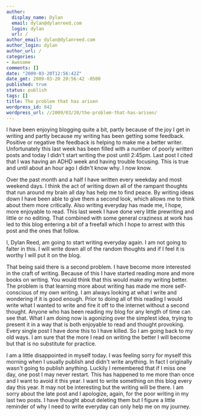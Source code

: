 ```yaml
---
author:
  display_name: Dylan
  email: dylan@dylanreed.com
  login: dylan
  url: /
author_email: dylan@dylanreed.com
author_login: dylan
author_url: /
categories:
- Awesome
comments: []
date: "2009-03-20T12:56:42Z"
date_gmt: 2009-03-20 20:56:42 -0500
published: true
status: publish
tags: []
title: The problem that has arisen
wordpress_id: 842
wordpress_url: //2009/03/20/the-problem-that-has-arisen/
---
```


I have been enjoying blogging quite a bit, partly because of the joy I get in writing and partly because my writing has been getting some feedback. Positive or negative the feedback is helping to make me a better writer. Unfortunately this last week has been filled with a number of poorly written posts and today I didn't start writing the post until 2:45pm. Last post I cited that I was having an ADHD week and having trouble focusing. This is true and until about an hour ago I didn't know why. I now know.  


Over the past month and a half I have written every weekday and most weekend days. I think the act of writing down all of the rampant thoughts that run around my brain all day has help me to find peace. By writing ideas down I have been able to give them a second look, which allows me to think about them more critically. Also writing everyday has made me, I hope, more enjoyable to read. This last week I have done very little prewriting and little or no editing. That combined with some general craziness at work has led to this blog entering a bit of a freefall which I hope to arrest with this post and the ones that follow.  


I, Dylan Reed, am going to start writing everyday again. I am not going to falter in this. I will write down all of the random thoughts and if I feel it is worthy I will put it on the blog.  


That being said there is a second problem. I have become more interested in the craft of writing. Because of this I have started reading more and more books on writing. You would think that this would make my writing better. The problem is that learning more about writing has made me more self-conscious of my own writing. I am always looking at what I write and wondering if it is good enough. Prior to doing all of this reading I would write what I wanted to write and fire it off to the internet without a second thought. Anyone who has been reading my blog for any length of time can see that. What I am doing now is agonizing over the simplest idea, trying to present it in a way that is both enjoyable to read and thought provoking. Every single post I have done this to I have killed. So I am going back to my old ways. I am sure that the more I read on writing the better I will become but that is no substitute for practice.  


I am a little disappointed in myself today. I was feeling sorry for myself this morning when I usually publish and didn't write anything. In fact I originally wasn't going to publish anything. Luckily I remembered that if I miss one day, one post I may never restart. This has happened to me more than once and I want to avoid it this year. I want to write something on this blog every day this year. It may not be interesting but the writing will be there. I am sorry about the late post and I apologize, again, for the poor writing in my last two posts. I have thought about deleting them but I figure a little reminder of why I need to write everyday can only help me on my journey.
